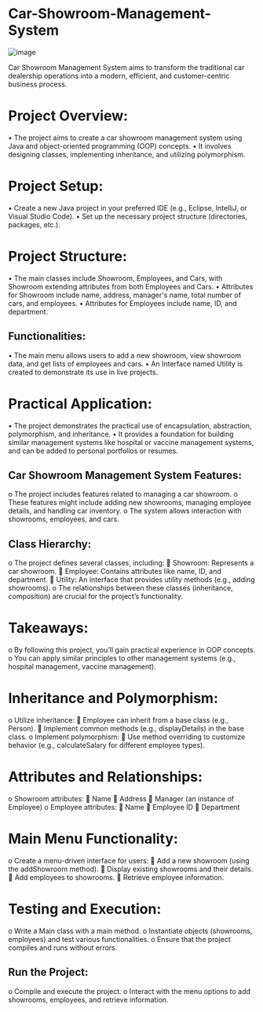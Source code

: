 # Car-Showroom-Management-System
![image](https://github.com/ShravanDalavi/Car-Showroom-Management-System/assets/172488772/83a5bbfc-b9b2-4d3f-8e0f-8825d74eb43b)

Car Showroom Management System aims to transform the traditional car dealership operations into a modern, efficient, and customer-centric business process.

# Project Overview:
•	The project aims to create a car showroom management system using Java and object-oriented programming (OOP) concepts.
•	It involves designing classes, implementing inheritance, and utilizing polymorphism.

# Project Setup:
• Create a new Java project in your preferred IDE (e.g., Eclipse, IntelliJ, or Visual Studio Code).
•	Set up the necessary project structure (directories, packages, etc.). 

# Project Structure:
•	The main classes include Showroom, Employees, and Cars, with Showroom extending attributes from both Employees and Cars.
•	Attributes for Showroom include name, address, manager's name, total number of cars, and employees.
•	Attributes for Employees include name, ID, and department.

## Functionalities:
•	The main menu allows users to add a new showroom, view showroom data, and get lists of employees and cars.
•	An Interface named Utility is created to demonstrate its use in live projects.

# Practical Application:
•	The project demonstrates the practical use of encapsulation, abstraction, polymorphism, and inheritance.
•	It provides a foundation for building similar management systems like hospital or vaccine management systems, and can be added to personal portfolios or resumes.
## Car Showroom Management System Features:
o	The project includes features related to managing a car showroom.
o	These features might include adding new showrooms, managing employee details, and handling car inventory.
o	The system allows interaction with showrooms, employees, and cars.
## Class Hierarchy:
o	The project defines several classes, including: 
	Showroom: Represents a car showroom.
	Employee: Contains attributes like name, ID, and department.
	Utility: An interface that provides utility methods (e.g., adding showrooms).
o	The relationships between these classes (inheritance, composition) are crucial for the project’s functionality.

# Takeaways:
o	By following this project, you’ll gain practical experience in OOP concepts.
o	You can apply similar principles to other management systems (e.g., hospital management, vaccine management).


# Inheritance and Polymorphism:
o	Utilize inheritance: 
	Employee can inherit from a base class (e.g., Person).
	Implement common methods (e.g., displayDetails) in the base class.
o	Implement polymorphism: 
	Use method overriding to customize behavior (e.g., calculateSalary for different employee types).
# Attributes and Relationships:
o	Showroom attributes: 
	Name
	Address
	Manager (an instance of Employee)
o	Employee attributes: 
	Name
	Employee ID
	Department
# Main Menu Functionality:
o	Create a menu-driven interface for users: 
	Add a new showroom (using the addShowroom method).
	Display existing showrooms and their details.
	Add employees to showrooms.
	Retrieve employee information.
# Testing and Execution:
o	Write a Main class with a main method.
o	Instantiate objects (showrooms, employees) and test various functionalities.
o	Ensure that the project compiles and runs without errors.
## Run the Project:
o	Compile and execute the project.
o	Interact with the menu options to add showrooms, employees, and retrieve information.
